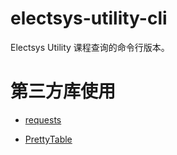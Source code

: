 # electsys-utility-cli

Electsys Utility 课程查询的命令行版本。

# 第三方库使用

* [requests](https://github.com/requests/requests)

* [PrettyTable](https://github.com/dprince/python-prettytable)

